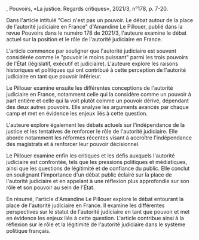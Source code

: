 , Pouvoirs, «La justice. Regards critiques», 2021/3, n°178, p. 7-20.

Dans l'article intitulé "Ceci n'est pas un pouvoir. Le débat autour de la place de l'autorité judiciaire en France" d'Amandine Le Pillouer, publié dans la revue Pouvoirs dans le numéro 178 de 2021/3, l'auteure examine le débat actuel sur la position et le rôle de l'autorité judiciaire en France.

L'article commence par souligner que l'autorité judiciaire est souvent considérée comme le "pouvoir le moins puissant" parmi les trois pouvoirs de l'État (législatif, exécutif et judiciaire). L'auteure explore les raisons historiques et politiques qui ont contribué à cette perception de l'autorité judiciaire en tant que pouvoir inférieur.

Le Pillouer examine ensuite les différentes conceptions de l'autorité judiciaire en France, notamment celle qui la considère comme un pouvoir à part entière et celle qui la voit plutôt comme un pouvoir dérivé, dépendant des deux autres pouvoirs. Elle analyse les arguments avancés par chaque camp et met en évidence les enjeux liés à cette question.

L'auteure explore également les débats actuels sur l'indépendance de la justice et les tentatives de renforcer le rôle de l'autorité judiciaire. Elle aborde notamment les réformes récentes visant à accroître l'indépendance des magistrats et à renforcer leur pouvoir décisionnel.

Le Pillouer examine enfin les critiques et les défis auxquels l'autorité judiciaire est confrontée, tels que les pressions politiques et médiatiques, ainsi que les questions de légitimité et de confiance du public. Elle conclut en soulignant l'importance d'un débat public éclairé sur la place de l'autorité judiciaire et en appelant à une réflexion plus approfondie sur son rôle et son pouvoir au sein de l'État.

En résumé, l'article d'Amandine Le Pillouer explore le débat entourant la place de l'autorité judiciaire en France. Il examine les différentes perspectives sur le statut de l'autorité judiciaire en tant que pouvoir et met en évidence les enjeux liés à cette question. L'article contribue ainsi à la réflexion sur le rôle et la légitimité de l'autorité judiciaire dans le système politique français.